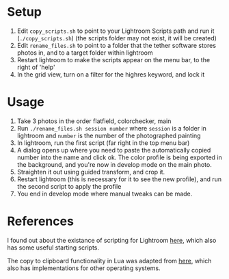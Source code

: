 # Setup

1. Edit `copy_scripts.sh` to point to your Lightroom Scripts path and run it (`./copy_scripts.sh`) (the scripts folder may not exist, it will be created)
2. Edit `rename_files.sh` to point to a folder that the tether software stores photos in, and to a target folder within lightroom
3. Restart lightroom to make the scripts appear on the menu bar, to the right of 'help'
4. In the grid view, turn on a filter for the highres keyword, and lock it

# Usage
1. Take 3 photos in the order flatfield, colorchecker, main
2. Run `./rename_files.sh session number` where `session` is a folder in lightroom and `number` is the number of the photographed painting
3. In lightroom, run the first script (far right in the top menu bar)
4. A dialog opens up where you need to paste the automatically copied number into the name and click ok. The color profile is being exported in the background, and you're now in develop mode on the main photo.
5. Straighten it out using guided transform, and crop it.
6. Restart lightroom (this is necessary for it to see the new profile), and run the second script to apply the profile
7. You end in develop mode where manual tweaks can be made.

# References

I found out about the existance of scripting for Lightroom [here](https://www.photofacts.nl/fotografie/rubriek/software/je-workflow-verbeteren-met-je-eigen-lightroom-scripts.asp), which also has some useful starting scripts.

The copy to clipboard functionality in Lua was adapted from [here](https://gist.github.com/AndrewHazelden/b9909520490624305183f7c8f77368a2), which also has implementations for other operating systems.

